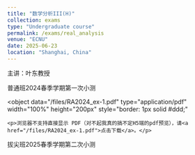 ```yaml
---
title: "数学分析III(H)"
collection: exams
type: "Undergraduate course"
permalink: /exams/real_analysis
venue: "ECNU"
date: 2025-06-23
location: "Shanghai, China"
---
```

主讲：叶东教授

普通班2024春季学期第一次小测

<object 
    data="/files/RA2024_ex-1.pdf" 
    type="application/pdf" 
    width="100%" 
    height="200px"
    style="border: 1px solid #ddd;"
>
    <p>浏览器不支持直接显示 PDF（对不起我真的搞不定H5端的pdf预览），请<a href="/files/RA2024_ex-1.pdf">点击下载</a>。</p>
</object>

拔尖班2025春季学期第二次小测
